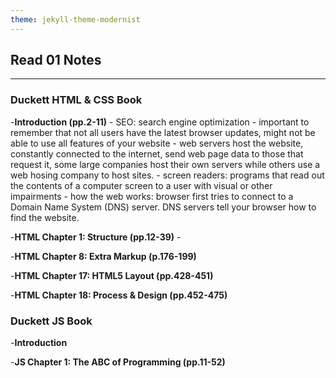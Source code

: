 ```yaml
---
theme: jekyll-theme-modernist
---
```

## Read 01 Notes
---


### Duckett HTML & CSS Book
-**Introduction (pp.2-11)**
    - SEO: search engine optimization
    - important to remember that not all users have the latest browser updates, might not be able to use all features of your website
    - web servers host the website, constantly connected to the internet, send web page data to those that request it, some large companies host their own servers while others use a web hosing company to host sites.
    - screen readers: programs that read out the contents of a computer screen to a user with visual or other impairments
    - how the web works: browser first tries to connect to a Domain Name System (DNS) server. DNS servers tell your browser how to find the website.  


-**HTML Chapter 1: Structure (pp.12-39)**
    -

-**HTML Chapter 8: Extra Markup (p.176-199)**

-**HTML Chapter 17: HTML5 Layout (pp.428-451)**

-**HTML Chapter 18: Process & Design (pp.452-475)**



### Duckett JS Book
-**Introduction**

-**JS Chapter 1: The ABC of Programming (pp.11-52)**